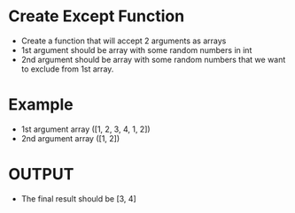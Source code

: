 # Create Except Function

- Create a function that will accept 2 arguments as arrays
- 1st argument should be array with some random numbers in int
- 2nd argument should be array with some random numbers that we want to exclude from 1st array.

# Example 

- 1st argument array ([1, 2, 3, 4, 1, 2])
- 2nd argument array ([1, 2])

# OUTPUT

- The final result should be [3, 4] 
